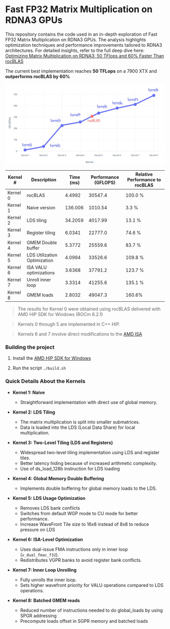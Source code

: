 # Fast FP32 Matrix Multiplication on RDNA3 GPUs

This repository contains the code used in an in-depth exploration of Fast FP32 Matrix Multiplication on RDNA3 GPUs. The analysis highlights optimization techniques and performance improvements tailored to RDNA3 architectures. For detailed insights, refer to the full deep dive here: [Optimizing Matrix Multiplication on RDNA3: 50 TFlops and 60% Faster Than rocBLAS](https://seb-v.github.io/optimization/update/2025/01/20/Fast-GPU-Matrix-multiplication.html)

The current best implementation reaches **50 TFLops** on a 7900 XTX and **outperforms rocBLAS by 60%**

![Alt Text](graph.jpg)

| Kernel # | Description                       | Time (ms) | Performance (GFLOPS) | Relative Performance to rocBLAS |
|----------|-----------------------------------|-----------|-----------------------|--------------------------|
| Kernel 0 | rocBLAS                           | 4.4992    | 30547.4              | 100.0 %                   |
| Kernel 1 | Naive version                     | 136.006   | 1010.54              | 3.3 %                     |
| Kernel 2 | LDS tiling                        | 34.2059   | 4017.99              | 13.1 %                    |
| Kernel 3 | Register tiling                   | 6.0341    | 22777.0              | 74.6 %                    |
| Kernel 4 | GMEM Double buffer                | 5.3772    | 25559.6              | 83.7 %                    |
| Kernel 5 | LDS Utilization Optimization      | 4.0994    | 33526.6              | 109.8 %                   |
| Kernel 6 | ISA VALU optimizations            | 3.6368    | 37791.2              | 123.7 %                   |
| Kernel 7 | Unroll inner loop                 | 3.3314    | 41255.6              | 135.1 %                   |
| Kernel 8 | GMEM loads                        | 2.8032    | 49047.3  | 160.6% |


> The results for Kernel 0 were obtained using rocBLAS delivered with AMD HIP SDK for Windows (ROCm 6.2.1)

> Kernels 0 through 5 are implemented in C++ HIP.

> Kernels 6 and 7 involve direct modifications to the [AMD ISA](https://www.amd.com/content/dam/amd/en/documents/radeon-tech-docs/instruction-set-architectures/rdna3-shader-instruction-set-architecture-feb-2023_0.pdf)



### Building the project

1. Install the [AMD HIP SDK for Windows](https://www.amd.com/en/developer/resources/rocm-hub/hip-sdk.html)

2. Run the script `./build.sh`

### Quick Details About the Kernels

- **Kernel 1: Naive**
  - Straightforward implementation with direct use of global memory.

- **Kernel 2: LDS Tiling**
  - The matrix multiplication is split into smaller submatrices.
  - Data is loaded into the LDS (Local Data Share) for local multiplication.

- **Kernel 3: Two-Level Tiling (LDS and Registers)**
  - Widespread two-level tiling implementation using LDS and register tiles.
  - Better latency hiding because of increased arithmetic complexity.
  - Use of ds_load_128b instruction for LDS loading

- **Kernel 4: Global Memory Double Buffering**
  - Implements double buffering for global memory loads to the LDS.

- **Kernel 5: LDS Usage Optimization**
  - Removes LDS bank conflicts
  - Switches from default WGP mode to CU mode for better performance.
  - Increase WaveFront Tile size to 16x8 instead of 8x8 to reduce pressure on LDS

- **Kernel 6: ISA-Level Optimization**
  - Uses dual-issue FMA instructions only in inner loop (`v_dual_fmac_f32`).
  - Redistributes VGPR banks to avoid register bank conflicts.

- **Kernel 7: Inner Loop Unrolling**
  - Fully unrolls the inner loop.
  - Sets higher wavefront priority for VALU operations compared to LDS operations.

- **Kernel 8: Batched GMEM reads**
  - Reduced number of instructions needed to do global_loads by using SPGR addressing
  - Precompute loads offset in SGPR memory and batched loads

